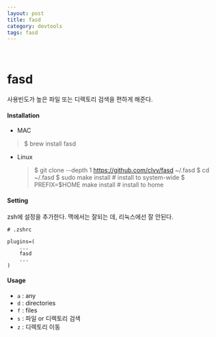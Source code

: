 ```yaml
---
layout: post
title: fasd
category: devtools
tags: fasd
---
```


&nbsp;

# fasd

사용빈도가 높은 파일 또는 디렉토리 검색을 편하게 해준다.

#### Installation

-  MAC

  > $ brew install fasd

- Linux

  > $ git clone --depth 1 https://github.com/clvv/fasd ~/.fasd
  > $ cd ~/.fasd
  > $ sudo make install		# install to system-wide
  > \$ PREFIX=\$HOME make install		# install to home

#### Setting

zsh에 설정을 추가한다. 맥에서는 잘되는 데, 리눅스에선 잘 안된다.

```shell
# .zshrc

plugins=(
	...
	fasd
	...
)
```

#### Usage

- `a` : any
- `d` : directories
- `f` : files
- `s` : 파일 or 디렉토리 검색
- `z` : 디렉토리 이동


